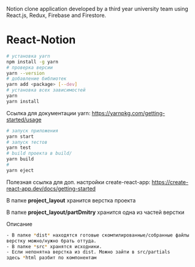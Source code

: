 Notion clone application developed by a third year university team using React.js, Redux, Firebase and Firestore.

# React-Notion

```bash
# установка yarn
npm install -g yarn
# проверка версии
yarn --version
# добавление библиотек
yarn add <package> [--dev]
# установка всех зависимостей
yarn
yarn install
```
Ссылка для документации yarn: https://yarnpkg.com/getting-started/usage
```bash
# запуск приложения
yarn start
# запуск тестов
yarn test
# build проекта в build/
yarn build
# 
yarn eject
```

Полезная ссылка для доп. настройки create-react-app: https://create-react-app.dev/docs/getting-started

В папке **project_layout** хранится верстка проекта

В папке **project_layout/partDmitry** хранится одна из частей верстки

Описание
```bash
- В папке *dist* находятся готовые скомпилированные/собранные файлы
верстку можно/нужно брать оттуда.
- В папке *src* хранятся исходники.
- Если непонятна верстка из dist. Можно зайти в src/partials 
здесь *html разбит по компонентам
```
